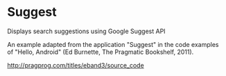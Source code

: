 Suggest
======
Displays search suggestions using Google Suggest API

An example adapted from the application "Suggest" in the code examples of 
"Hello, Android" (Ed Burnette, The Pragmatic Bookshelf, 2011).

http://pragprog.com/titles/eband3/source_code
